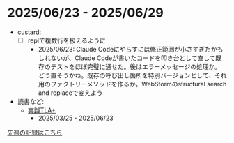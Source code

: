 # 2025/06/23 - 2025/06/29

- custard:
    - [ ] replで複数行を扱えるように
        - 2025/06/23: Claude Codeにやらすには修正範囲が小さすぎたかもしれないが、Claude Codeが書いたコードを叩き台として直して既存のテストをほぼ完璧に通せた。後はエラーメッセージの処理か。どう直そうかね。既存の呼び出し箇所を特別バージョンとして、それ用のファクトリーメソッドを作るか。WebStormのstructural search and replaceで変えよう
- 読書など:
    - [実践TLA+](https://www.shoeisha.co.jp/book/detail/9784798169163)
        - 2025/03/25 - 2025/06/23

[先週の記録はこちら](https://github.com/igrep/daily-commits/blob/1ef53f44b46110e669dd462eda26a62cfff039b6/yesterday.md)
